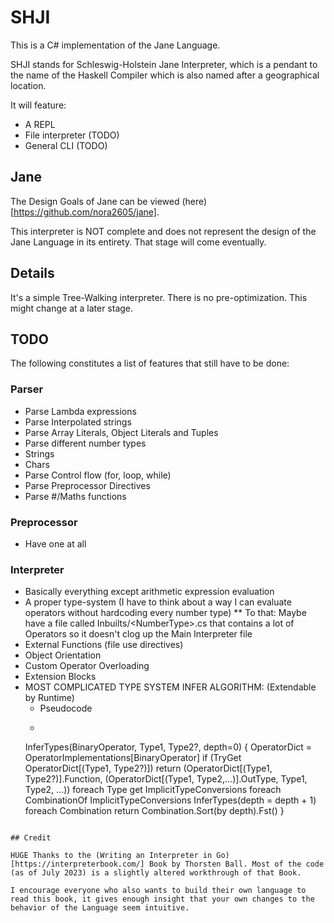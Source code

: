 # SHJI

This is a C# implementation of the Jane Language.

SHJI stands for Schleswig-Holstein Jane Interpreter, which is a pendant to the name of the Haskell Compiler which is also named after a geographical location.

It will feature:

* A REPL
* File interpreter (TODO)
* General CLI (TODO)

## Jane

The Design Goals of Jane can be viewed (here)[https://github.com/nora2605/jane].

This interpreter is NOT complete and does not represent the design of the Jane Language in its entirety. That stage will come eventually.

## Details

It's a simple Tree-Walking interpreter. There is no pre-optimization. This might change at a later stage.

## TODO

The following constitutes a list of features that still have to be done:

### Parser

* Parse Lambda expressions
* Parse Interpolated strings
* Parse Array Literals, Object Literals and Tuples
* Parse different number types
* Strings
* Chars
* Parse Control flow (for, loop, while)
* Parse Preprocessor Directives
* Parse #/Maths functions

### Preprocessor

* Have one at all

### Interpreter

* Basically everything except arithmetic expression evaluation
* A proper type-system (I have to think about a way I can evaluate operators without hardcoding every number type)
** To that: Maybe have a file called Inbuilts\/<NumberType\>.cs that contains a lot of Operators so it doesn't clog up the Main Interpreter file
* External Functions (file use directives)
* Object Orientation
* Custom Operator Overloading
* Extension Blocks
* MOST COMPLICATED TYPE SYSTEM INFER ALGORITHM: (Extendable by Runtime)
	* Pseudocode
	* ```
	InferTypes(BinaryOperator, Type1, Type2?, depth=0) {
		OperatorDict = OperatorImplementations[BinaryOperator]
		if (TryGet OperatorDict[(Type1, Type2?)])
			return (OperatorDict[(Type1, Type2?)].Function, (OperatorDict[(Type1, Type2,...)].OutType, Type1, Type2, ...))
		foreach Type get ImplicitTypeConversions
			foreach CombinationOf ImplicitTypeConversions
				InferTypes(depth = depth + 1) foreach Combination
		return Combination.Sort(by depth).Fst()
	}
```

## Credit

HUGE Thanks to the (Writing an Interpreter in Go)[https://interpreterbook.com/] Book by Thorsten Ball. Most of the code (as of July 2023) is a slightly altered workthrough of that Book.

I encourage everyone who also wants to build their own language to read this book, it gives enough insight that your own changes to the behavior of the Language seem intuitive.


